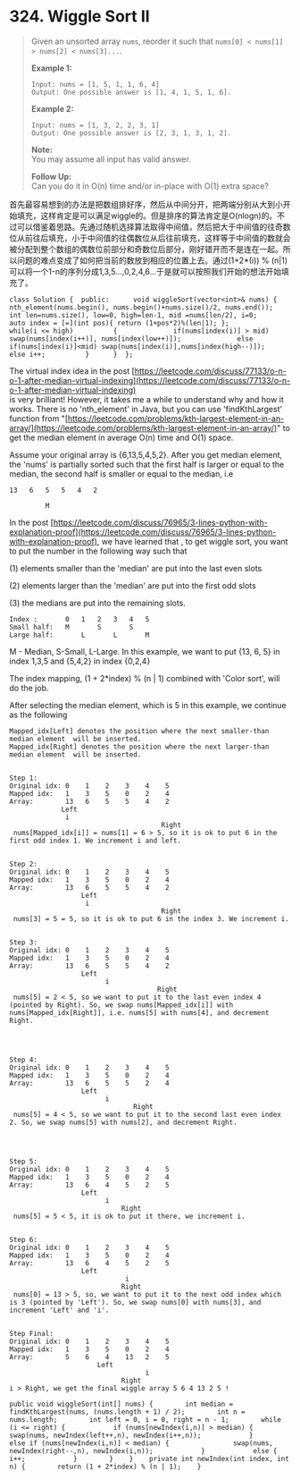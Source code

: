 # 324. Wiggle Sort II

> Given an unsorted array `nums`, reorder it such that `nums[0] < nums[1] > nums[2] < nums[3]...`.
>
> **Example 1:**
>
> ```text
> Input: nums = [1, 5, 1, 1, 6, 4]
> Output: One possible answer is [1, 4, 1, 5, 1, 6].
> ```
>
> **Example 2:**
>
> ```text
> Input: nums = [1, 3, 2, 2, 3, 1]
> Output: One possible answer is [2, 3, 1, 3, 1, 2].
> ```
>
> **Note:**  
> You may assume all input has valid answer.
>
> **Follow Up:**  
> Can you do it in O\(n\) time and/or in-place with O\(1\) extra space?

 首先最容易想到的办法是把数组排好序，然后从中间分开，把两端分别从大到小开始填充，这样肯定是可以满足wiggle的。但是排序的算法肯定是O\(nlogn\)的。不过可以借鉴着思路。先通过随机选择算法取得中间值，然后把大于中间值的往奇数位从前往后填充，小于中间值的往偶数位从后往前填充，这样等于中间值的数就会被分配到整个数组的偶数位前部分和奇数位后部分，刚好错开而不是连在一起。所以问题的难点变成了如何把当前的数放到相应的位置上去。通过\(1+2\*\(i\)\) % \(n\|1\)可以将一个1-n的序列分成1,3,5...,0,2,4,6...于是就可以按照我们开始的想法开始填充了。

```text
class Solution {  public:      void wiggleSort(vector<int>& nums) {          nth_element(nums.begin(), nums.begin()+nums.size()/2, nums.end());          int len=nums.size(), low=0, high=len-1, mid =nums[len/2], i=0;          auto index = [=](int pos){ return (1+pos*2)%(len|1); };          while(i <= high)          {              if(nums[index(i)] > mid) swap(nums[index(i++)], nums[index(low++)]);              else if(nums[index(i)]<mid) swap(nums[index(i)],nums[index(high--)]);              else i++;          }      }  };  
```

The virtual index idea in the post [https://leetcode.com/discuss/77133/o-n-o-1-after-median-virtual-indexing](https://leetcode.com/discuss/77133/o-n-o-1-after-median-virtual-indexing)  
is very brilliant! However, it takes me a while to understand why and how it works. There is no 'nth\_element' in Java, but you can use 'findKthLargest' function from "[https://leetcode.com/problems/kth-largest-element-in-an-array/](https://leetcode.com/problems/kth-largest-element-in-an-array/)" to get the median element in average O\(n\) time and O\(1\) space.

Assume your original array is {6,13,5,4,5,2}. After you get median element, the 'nums' is partially sorted such that the first half is larger or equal to the median, the second half is smaller or equal to the median, i.e

```text
13   6   5   5   4   2

         M
```

In the post [https://leetcode.com/discuss/76965/3-lines-python-with-explanation-proof](https://leetcode.com/discuss/76965/3-lines-python-with-explanation-proof), we have learned that , to get wiggle sort, you want to put the number in the following way such that

\(1\) elements smaller than the 'median' are put into the last even slots

\(2\) elements larger than the 'median' are put into the first odd slots

\(3\) the medians are put into the remaining slots.

```text
Index :       0   1   2   3   4   5
Small half:   M       S       S    
Large half:       L       L       M
```

M - Median, S-Small, L-Large. In this example, we want to put {13, 6, 5} in index 1,3,5 and {5,4,2} in index {0,2,4}

The index mapping, \(1 + 2\*index\) % \(n \| 1\) combined with 'Color sort', will do the job.

After selecting the median element, which is 5 in this example, we continue as the following

```text
Mapped_idx[Left] denotes the position where the next smaller-than median element  will be inserted.
Mapped_idx[Right] denotes the position where the next larger-than median element  will be inserted.


Step 1: 
Original idx: 0    1    2    3    4    5  
Mapped idx:   1    3    5    0    2    4 
Array:        13   6    5    5    4    2 
             Left
              i
                                      Right
 nums[Mapped_idx[i]] = nums[1] = 6 > 5, so it is ok to put 6 in the first odd index 1. We increment i and left.


Step 2: 
Original idx: 0    1    2    3    4    5  
Mapped idx:   1    3    5    0    2    4 
Array:        13   6    5    5    4    2 
                  Left
                   i
                                      Right
 nums[3] = 5 = 5, so it is ok to put 6 in the index 3. We increment i.


Step 3: 
Original idx: 0    1    2    3    4    5  
Mapped idx:   1    3    5    0    2    4 
Array:        13   6    5    5    4    2 
                  Left
                        i
                                     Right
 nums[5] = 2 < 5, so we want to put it to the last even index 4 (pointed by Right). So, we swap nums[Mapped_idx[i]] with nums[Mapped_idx[Right]], i.e. nums[5] with nums[4], and decrement Right. 




Step 4: 
Original idx: 0    1    2    3    4    5  
Mapped idx:   1    3    5    0    2    4 
Array:        13   6    5    5    2    4 
                  Left
                        i
                               Right
 nums[5] = 4 < 5, so we want to put it to the second last even index 2. So, we swap nums[5] with nums[2], and decrement Right. 




Step 5: 
Original idx: 0    1    2    3    4    5  
Mapped idx:   1    3    5    0    2    4 
Array:        13   6    4    5    2    5 
                  Left
                        i
                            Right
 nums[5] = 5 < 5, it is ok to put it there, we increment i.


Step 6: 
Original idx: 0    1    2    3    4    5  
Mapped idx:   1    3    5    0    2    4 
Array:        13   6    4    5    2    5 
                  Left
                             i
                            Right
 nums[0] = 13 > 5, so, we want to put it to the next odd index which is 3 (pointed by 'Left'). So, we swap nums[0] with nums[3], and increment 'Left' and 'i'.


Step Final: 
Original idx: 0    1    2    3    4    5  
Mapped idx:   1    3    5    0    2    4 
Array:        5    6    4    13   2    5 
                      Left
                                  i
                            Right
i > Right, we get the final wiggle array 5 6 4 13 2 5 !
```

```text
public void wiggleSort(int[] nums) {        int median = findKthLargest(nums, (nums.length + 1) / 2);        int n = nums.length;        int left = 0, i = 0, right = n - 1;        while (i <= right) {            if (nums[newIndex(i,n)] > median) {                swap(nums, newIndex(left++,n), newIndex(i++,n));            }            else if (nums[newIndex(i,n)] < median) {                swap(nums, newIndex(right--,n), newIndex(i,n));            }            else {                i++;            }        }    }    private int newIndex(int index, int n) {        return (1 + 2*index) % (n | 1);    }
```

